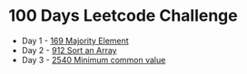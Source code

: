 # 100 Days Leetcode Challenge
- Day 1 - [169 Majority Element](https://github.com/jyashcs/leetcode/blob/master/169%20Majority%20Element.cpp)
- Day 2 - [912 Sort an Array](https://github.com/jyashcs/leetcode/blob/master/912%20Sort%20an%20Array.java)
- Day 3 - [2540 Minimum common value](https://github.com/jyashcs/leetcode/blob/master/2540.%20Minimum%20Common%20Value.java)
